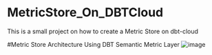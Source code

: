 # MetricStore_On_DBTCloud
This is a small project on how to create a Metric Store on dbt-cloud

#Metric Store Architecture Using DBT Semantic Metric Layer
![image](https://github.com/bkpanda/MetricStore_On_DBTCloud/assets/17488507/45cab67c-f16d-4cf1-9cf0-c7ff40f3ae5c)
